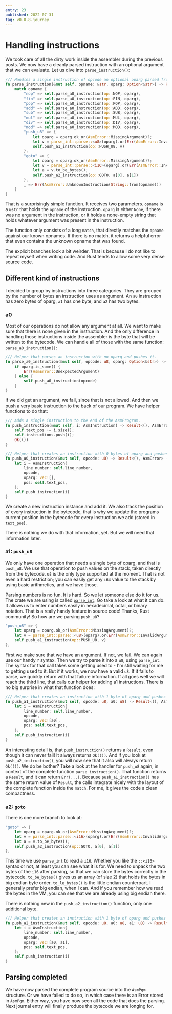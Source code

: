 ```yaml
---
entry: 23
published: 2022-07-31
tag: v0.0.8-journey
---
```


# Handling instructions

We took care of all the dirty work inside the assembler during the previous posts. We now have 
a cleanly parsed instruction with an optional argument that we can evaluate. Let us dive 
into `parse_instruction()`:

~~~rust
/// Handles a single instruction of opcode an optional oparg parsed from Assembly file.
fn parse_instruction(&mut self, opname: &str, oparg: Option<&str>) -> Result<(), AsmError> {
    match opname {
        "nop" => self.parse_a0_instruction(op::NOP, oparg),
        "fin" => self.parse_a0_instruction(op::FIN, oparg),
        "pop" => self.parse_a0_instruction(op::POP, oparg),
        "add" => self.parse_a0_instruction(op::ADD, oparg),
        "sub" => self.parse_a0_instruction(op::SUB, oparg),
        "mul" => self.parse_a0_instruction(op::MUL, oparg),
        "div" => self.parse_a0_instruction(op::DIV, oparg),
        "mod" => self.parse_a0_instruction(op::MOD, oparg),
        "push_u8" => {
            let oparg = oparg.ok_or(AsmError::MissingArgument)?;
            let v = parse_int::parse::<u8>(oparg).or(Err(AsmError::InvalidArgument))?;
            self.push_a1_instruction(op::PUSH_U8, v)
        },
        "goto" => {
            let oparg = oparg.ok_or(AsmError::MissingArgument)?;
            let v = parse_int::parse::<i16>(oparg).or(Err(AsmError::InvalidArgument))?;
            let a = v.to_be_bytes();
            self.push_a2_instruction(op::GOTO, a[0], a[1])
        },
        _ => Err(AsmError::UnknownInstruction(String::from(opname)))
    }
}
~~~

That is a surprisingly simple function. It receives two parameters. `opname` is a `&str` that 
holds the `opname` of the instruction. `oparg` is either `None`, if there was no argument in 
the instruction, or it holds a none-empty string that holds whatever argument was present in the 
instruction.

The function only consists of a long `match`, that directly matches the `opname` against our 
known opnames. If there is no match, it returns a helpful error that even contains the 
unknown opname that was found.

The explicit branches look a bit weirder. That is because I do not like to repeat myself 
when writing code. And Rust tends to allow some very dense source code. 

## Different kind of instructions
I decided to group by instructions into three categories. They are grouped by the number of bytes 
an instruction uses as argument. An `a0` instruction has zero bytes of oparg, `a1` has one byte, 
and `a2` has two bytes. 

### a0
Most of our operations do not allow any argument at all. We want to make 
sure that there is none given in the instruction. And the only difference in handling those 
instructions inside the assembler is the byte that will be written to the bytecode. We can 
handle all of those with the same function: `parse_a0_instruction()`:

~~~rust
/// Helper that parses an instruction with no oparg and pushes it.
fn parse_a0_instruction(&mut self, opcode: u8, oparg: Option<&str>) -> Result<(), AsmError> {
    if oparg.is_some() {
        Err(AsmError::UnexpectedArgument)
    } else {
        self.push_a0_instruction(opcode)
    }
}
~~~

If we did get an argument, we fail, since that is not allowed. And then we push a very basic 
instruction to the back of our program. We have helper functions to do that:

~~~rust
/// Adds a single instruction to the end of the AsmProgram.
fn push_instruction(&mut self, i: AsmInstruction) -> Result<(), AsmError> {
    self.text_pos += i.size();
    self.instructions.push(i);
    Ok(())
}

/// Helper that creates an instruction with 0 bytes of oparg and pushes it.
fn push_a0_instruction(&mut self, opcode: u8) -> Result<(), AsmError> {
    let i = AsmInstruction{
        line_number: self.line_number,
        opcode,
        oparg: vec![],
        pos: self.text_pos,
    };
    self.push_instruction(i)
}
~~~

We create a new instruction instance and add it. We also track the position of every instruction 
in the bytecode, that is why we update the programs current position in the bytecode for 
every instruction we add (stored in `text_pos`).

There is nothing we do with that information, yet. But we will need that information later.

### a1: `push_u8`
We only have one operation that needs a single byte of oparg, and that is `push_u8`. We use that 
operation to push values on the stack, taken directly from the bytecode. `u8` is the only type 
supported at the moment. That is not even a hard restriction; you can easily get any `i64` value 
to the stack by using basic arithmetics, and we have those.

Parsing numbers is no fun. It is hard. So we let someone else do it for us.
The crate we are using is called [`parse_int`](https://crates.io/crates/parse_int). 
Go take a look at what it can do. It allows us to enter numbers easily in hexadecimal, octal, or 
binary notation. That is a really handy feature in source code! Thanks, Rust community!
So how are we parsing `push_u8`?

~~~rust
"push_u8" => {
    let oparg = oparg.ok_or(AsmError::MissingArgument)?;
    let v = parse_int::parse::<u8>(oparg).or(Err(AsmError::InvalidArgument))?;
    self.push_a1_instruction(op::PUSH_U8, v)
},
~~~

First we make sure that we have an argument. If not, we fail. We can again use our handy `?` syntax.
Then we try to parse it into a `u8`, using `parse_int`. The syntax for that call takes some 
getting used to - I'm still waiting for me to getting used to it. But if it works, we now have 
a valid `u8`. If it fails to parse, we quickly return with that failure information.
If all goes well we will reach the third line, that calls our helper for adding a1 instructions. 
There is no big surprise in what that function does:

~~~rust
/// Helper that creates an instruction with 1 byte of oparg and pushes it.
fn push_a1_instruction(&mut self, opcode: u8, a0: u8) -> Result<(), AsmError> {
    let i = AsmInstruction{
        line_number: self.line_number,
        opcode,
        oparg: vec![a0],
        pos: self.text_pos,
    };
    self.push_instruction(i)
}
~~~

An interesting detail is, that `push_instruction()` returns a `Result`, even though it 
can never fail! It always returns `Ok(())`. And if you look at `push_a2_instruction()`, you 
will now see that it also will always return `Ok(())`. We do be bother? Take a look at 
the handler for `push_u8` again, in context of the complete function `parse_instruction()`.
That function returns a `Result`, and it can return `Err(...)`. Because `push_a1_instruction()` 
has the same return value of `Result`, the calls integrate nicely with the layout of the 
complete function inside the `match`. For me, it gives the code a clean compactness.

### a2: `goto`
There is one more branch to look at:

~~~rust
"goto" => {
    let oparg = oparg.ok_or(AsmError::MissingArgument)?;
    let v = parse_int::parse::<i16>(oparg).or(Err(AsmError::InvalidArgument))?;
    let a = v.to_be_bytes();
    self.push_a2_instruction(op::GOTO, a[0], a[1])
},
~~~

This time we use `parse_int` to read a `i16`. Whether you like the `::<i16>` syntax or not, at least 
you can see what it is for. We need to unpack the two bytes of the `i16` after parsing, so that 
we can store the bytes correctly in the bytecode. `to_be_bytes()` gives us an array (of size 2) 
that holds the bytes in big endian byte order. `to_le_bytes()` is the little endian counterpart. 
I generally prefer big endian, when I can. And if you remember how we read the bytes in the VM, 
you can see that we are already using big endian there.

There is nothing new in the `push_a2_instruction()` function, only one additional byte.

~~~rust
/// Helper that creates an instruction with 1 byte of oparg and pushes it.
fn push_a2_instruction(&mut self, opcode: u8, a0: u8, a1: u8) -> Result<(), AsmError> {
    let i = AsmInstruction{
        line_number: self.line_number,
        opcode,
        oparg: vec![a0, a1],
        pos: self.text_pos,
    };
    self.push_instruction(i)
}
~~~

## Parsing completed
We have now parsed the complete program source into the `AsmPgm` structure. Or we have failed to 
do so, in which case there is an Error stored in `AsmPgm`. Either way, you have now seen all the 
code that does the parsing. Next journal entry will finally produce the bytecode we are longing for.

